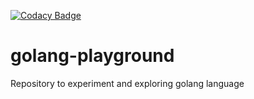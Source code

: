 [![Codacy Badge](https://api.codacy.com/project/badge/Grade/99faaba69fa14e2c96eb5884e9ecfc53)](https://www.codacy.com/manual/h4ckm03d/golang-playground?utm_source=github.com&utm_medium=referral&utm_content=h4ckm03d/golang-playground&utm_campaign=Badge_Grade)

# golang-playground

Repository to experiment and exploring golang language
